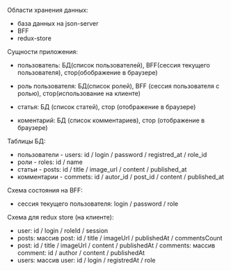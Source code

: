 Области хранения данных:

-   база данных на json-server
-   BFF
-   redux-store

Сущности приложения:

-   пользователь: БД(список пользователей), BFF(сессия текущего пользователя), стор(обображение в браузере)

-   роль пользователя: БД(список ролей), BFF (сессия пользователя с ролью), стор(использование на клиенте)
-   статья: БД (список статей), стор (отображение в браузере)
-   коментарий: БД (список комментариев), стор (отображение в браузере)

Таблицы БД:

-   пользователи - users: id / login / password / registred_at / role_id
-   роли - roles: id / name
-   статьи - posts: id / title / image_url / content / published_at
-   комментарии - commets: id / autor_id / post_id / content / published_at

Схема состояния на BFF:

-   сессия текущего пользователя: login / password / role

Схема для redux store (на клиенте):

-   user: id / login / roleId / session
-   posts: массив post: id / title / imageUrl / publishedAt / commentsCount
-   post: id / title / imageUrl / content / publishedAt / comments: массив comment: id / author / content / publishedAt
-   users: массив user: id / login / registredAt / role
